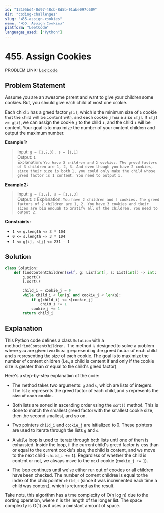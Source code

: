 ```yaml
---
id: "13105bd4-0d97-48cb-8d5b-01abe097c609"
dir: "coding-challenges"
slug: "455-assign-cookies"
name: "455. Assign Cookies"
platform: "LeetCode"
languages_used: ["Python"]
---
```


# 455. Assign Cookies

PROBLEM LINK: [Leetcode](https://leetcode.com/problems/assign-cookies/)

## Problem Statement

Assume you are an awesome parent and want to give your children some cookies. But, you should give each child at most one cookie.

Each child `i` has a greed factor `g[i]`, which is the minimum size of a cookie that the child will be content with; and each cookie `j` has a size `s[j]`. If `s[j] >= g[i]`, we can assign the cookie `j` to the child `i`, and the child `i` will be content. Your goal is to maximize the number of your content children and output the maximum number.

**Example 1:**

> Input: `g = [1,2,3], s = [1,1]`  
> Output: `1`  
> Explanation: `You have 3 children and 2 cookies. The greed factors of 3 children are 1, 2, 3. And even though you have 2 cookies, since their size is both 1, you could only make the child whose greed factor is 1 content. You need to output 1.`

**Example 2:**

> Input: `g = [1,2], s = [1,2,3]`  
> Output: `2`
> Explanation: `You have 2 children and 3 cookies. The greed factors of 2 children are 1, 2. You have 3 cookies and their sizes are big enough to gratify all of the children, You need to output 2.`

**Constraints:**

- `1 <= g.length <= 3 * 104`
- `0 <= s.length <= 3 * 104`
- `1 <= g[i], s[j] <= 231 - 1`

## Solution

```python
class Solution:
    def findContentChildren(self, g: List[int], s: List[int]) -> int:
        g.sort()
        s.sort()

        child_i = cookie_j = 0
        while child_i < len(g) and cookie_j < len(s):
            if g[child_i] <= s[cookie_j]:
                child_i += 1
            cookie_j += 1
        return child_i
```

## Explanation

This Python code defines a class `Solution` with a method `findContentChildren.` The method is designed to solve a problem where you are given two lists: `g` representing the greed factor of each child and `s` representing the size of each cookie. The goal is to maximize the number of content children (i.e., a child is content if and only if the cookie size is greater than or equal to the child's greed factor).

Here's a step-by-step explanation of the code:

- The method takes two arguments: `g` and `s`, which are lists of integers. The list `g` represents the greed factor of each child, and `s` represents the size of each cookie.

- Both lists are sorted in ascending order using the `sort()` method. This is done to match the smallest greed factor with the smallest cookie size, then the second smallest, and so on.

- Two pointers `child_i` and `cookie_j` are initialized to 0. These pointers are used to iterate through the lists `g` and `s`.

- A `while` loop is used to iterate through both lists until one of them is exhausted. Inside the loop, if the current child's greed factor is less than or equal to the current cookie's size, the child is content, and we move to the next child (`child_i += 1`). Regardless of whether the child is content or not, we always move to the next cookie (`cookie_j += 1`).

- The loop continues until we've either run out of cookies or all children have been checked. The number of content children is equal to the index of the child pointer `child_i` (since it was incremented each time a child was content), which is returned as the result.

Take note, this algorithm has a time complexity of O(n log n) due to the sorting operation, where n is the length of the longer list. The space complexity is O(1) as it uses a constant amount of space.
